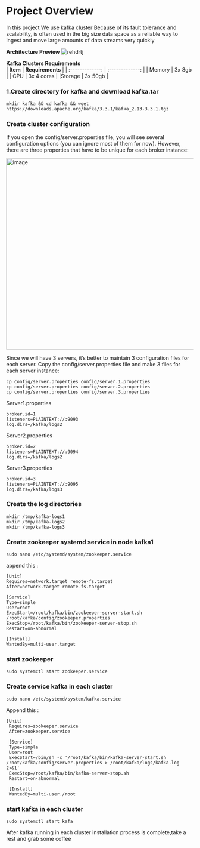 # Project Overview
In this project We use kafka cluster Because of its fault tolerance and scalability, is often used in the big size data space as a reliable way to ingest and move large amounts of data streams very quickly

**Architecture Preview**
![rehdrtj](https://user-images.githubusercontent.com/77326619/205449912-3d3bb152-86c3-45bb-890e-5150af4dda58.png)

**Kafka Clusters Requirements**              
| **Item**          | **Requirements**  |
| :-------------: | :-------------: |
| Memory  | 3x 8gb  |
| CPU  | 3x 4 cores  |
|Storage | 3x 50gb  |

### 1.Create directory for kafka and download kafka.tar ###
```
mkdir kafka && cd kafka && wget https://downloads.apache.org/kafka/3.3.1/kafka_2.13-3.3.1.tgz
```

### Create cluster configuration ###
If you open the config/server.properties file, you will see several configuration options (you can ignore most of them for now).
However, there are three properties that have to be unique for each broker instance:

<img width="513" alt="image" src="https://user-images.githubusercontent.com/77326619/205552777-5665ef7c-4d83-4fd6-96b4-9c0990d8869f.png">

Since we will have 3 servers, it’s better to maintain 3 configuration files for each server. Copy the config/server.properties file and make 3 files for each server instance:
```
cp config/server.properties config/server.1.properties
cp config/server.properties config/server.2.properties
cp config/server.properties config/server.3.properties
```
Server1.properties
```
broker.id=1
listeners=PLAINTEXT://:9093
log.dirs=/kafka/logs2
```
Server2.properties
```
broker.id=2
listeners=PLAINTEXT://:9094
log.dirs=/kafka/logs2
```
Server3.properties
```
broker.id=3
listeners=PLAINTEXT://:9095
log.dirs=/kafka/logs3
```
### Create the log directories ###
```
mkdir /tmp/kafka-logs1
mkdir /tmp/kafka-logs2
mkdir /tmp/kafka-logs3
```
### Create zookeeper systemd service in node kafka1 ###
```
sudo nano /etc/systemd/system/zookeeper.service
```
append this :
```
[Unit]
Requires=network.target remote-fs.target
After=network.target remote-fs.target

[Service]
Type=simple
User=root
ExecStart=/root/kafka/bin/zookeeper-server-start.sh /root/kafka/config/zookeeper.properties
ExecStop=/root/kafka/bin/zookeeper-server-stop.sh
Restart=on-abnormal

[Install]
WantedBy=multi-user.target
```
### start zookeeper ###
```
sudo systemctl start zookeeper.service
```

### Create service kafka in each cluster ###
```
sudo nano /etc/systemd/system/kafka.service
```
Append this : 
```
[Unit] 
 Requires=zookeeper.service 
 After=zookeeper.service 
  
 [Service] 
 Type=simple 
 User=root 
 ExecStart=/bin/sh -c '/root/kafka/bin/kafka-server-start.sh /root/kafka/config/server.properties > /root/kafka/logs/kafka.log 2>&1' 
 ExecStop=/root/kafka/bin/kafka-server-stop.sh 
 Restart=on-abnormal 
  
 [Install] 
 WantedBy=multi-user./root 
 ```
 ### start kafka in each cluster ###
 ```
 sudo systemctl start kafa
 ```
 After kafka running in each cluster installation process is complete,take a rest and grab some coffee

